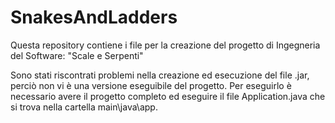 # SnakesAndLadders
 Questa repository contiene i file per la creazione del progetto di Ingegneria del Software: "Scale e Serpenti"

 Sono stati riscontrati problemi nella creazione ed esecuzione del file .jar, perciò non vi è una versione eseguibile del progetto. Per eseguirlo è necessario avere il progetto completo ed eseguire il file Application.java che si trova nella cartella main\java\app.
